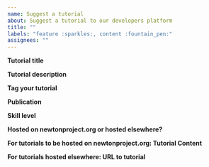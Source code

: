 ```yaml
---
name: Suggest a tutorial
about: Suggest a tutorial to our developers platform
title: ""
labels: "feature :sparkles:, content :fountain_pen:"
assignees: ""
---
```


**Tutorial title**

<!-- What is the title of your tutorial?-->

**Tutorial description**

<!-- Summarize what the user should be able to accomplish by following tutorial -->

**Tag your tutorial**

<!-- What topics are covered in your tutorial? Check out the current tags on https://newtonproject.org/en/developers/tutorials/ but feel free to add new ones -->

**Publication**

<!-- If it's been published elsewhere already, let us know -->

**Skill level**

<!-- What level of experience does someone need to be to complete the tutorial? Beginner/Intermediate/Advanced -->

**Hosted on newtonproject.org or hosted elsewhere?**

<!-- Let us know if you want your tutorial to be hosted on the newtonproject.org website or if it is published elsewhere and you want us to link out to the tutorial -->

**For tutorials to be hosted on newtonproject.org: Tutorial Content**

<!-- Please paste the full tutorial in markdown -->

**For tutorials hosted elsewhere: URL to tutorial**

<!-- Please paste the URL to your tutorial -->
